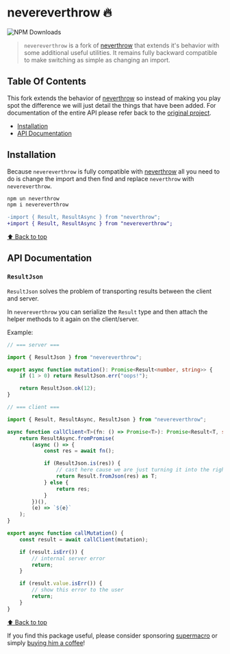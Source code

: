 # nevereverthrow 🔥

![NPM Downloads](https://img.shields.io/npm/dm/nevereverthrow)

> `nevereverthrow` is a fork of [neverthrow](https://github.com/supermacro/neverthrow) that extends it's behavior with some additional useful utilities. It remains fully backward compatible to make switching as simple as changing an import.

<div id="toc"></div>

## Table Of Contents

This fork extends the behavior of [neverthrow](https://github.com/supermacro/neverthrow) so instead of making you play spot the difference we will just detail the things that have been added. For documentation of the entire API please refer back to the [original project](https://github.com/supermacro/neverthrow#toc).

-   [Installation](#installation)
-   [API Documentation](#api-documentation)

## Installation

Because `nevereverthrow` is fully compatible with [neverthrow](https://github.com/supermacro/neverthrow) all you need to do is change the import and then find and replace `neverthrow` with `nevereverthrow`.

```sh
npm un neverthrow
npm i nevereverthrow
```

```diff
-import { Result, ResultAsync } from "neverthrow";
+import { Result, ResultAsync } from "nevereverthrow";
```

[⬆️ Back to top](#toc)

## API Documentation

### `ResultJson`

`ResultJson` solves the problem of transporting results between the client and server.

In `nevereverthrow` you can serialize the `Result` type and then attach the helper methods to it again on the client/server.

Example:

```ts
// === server ===

import { ResultJson } from "nevereverthrow";

export async function mutation(): Promise<Result<number, string>> {
	if (1 > 0) return ResultJson.err("oops!");

	return ResultJson.ok(12);
}

// === client ===

import { Result, ResultAsync, ResultJson } from "nevereverthrow";

async function callClient<T>(fn: () => Promise<T>): Promise<Result<T, string>> {
	return ResultAsync.fromPromise(
		(async () => {
			const res = await fn();

			if (ResultJson.is(res)) {
				// cast here cause we are just turning it into the right type
				return Result.fromJson(res) as T;
			} else {
				return res;
			}
		})(),
		(e) => `${e}`
	);
}

export async function callMutation() {
	const result = await callClient(mutation);

	if (result.isErr()) {
		// internal server error
		return;
	}

	if (result.value.isErr()) {
		// show this error to the user
		return;
	}
}
```

[⬆️ Back to top](#toc)

If you find this package useful, please consider sponsoring [supermacro](https://github.com/sponsors/supermacro/) or simply [buying him a coffee](https://ko-fi.com/gdelgado)!
